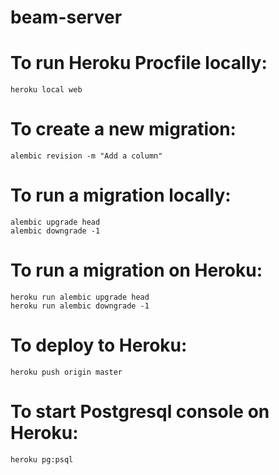 # beam-server

# To run Heroku Procfile locally:
```
heroku local web
```

# To create a new migration:
```
alembic revision -m "Add a column"
```

# To run a migration locally:
```
alembic upgrade head
alembic downgrade -1

```
# To run a migration on Heroku:
```
heroku run alembic upgrade head
heroku run alembic downgrade -1
```

# To deploy to Heroku:
```
heroku push origin master
```

# To start Postgresql console on Heroku:
```
heroku pg:psql
```